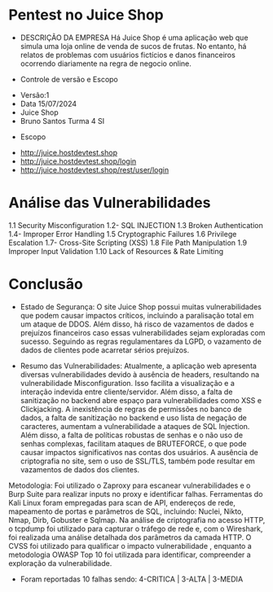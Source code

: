 # Pentest no Juice Shop

* DESCRIÇÃO DA EMPRESA
Há Juice Shop é uma aplicação web que simula uma
loja online de venda de sucos de frutas. No entanto,
há relatos de problemas com usuários fictícios e
danos financeiros ocorrendo diariamente na regra
de negocio online.


* Controle de versão e Escopo
- Versão:1
- Data 15/07/2024
- Juice Shop
- Bruno Santos Turma 4 SI
* Escopo
- http://juice.hostdevtest.shop
- http://juice.hostdevtest.shop/login
- http://juice.hostdevtest.shop/rest/user/login

# Análise das Vulnerabilidades
1.1 Security Misconfiguration
1.2- SQL INJECTION
1.3 Broken Authentication
1.4- Improper Error Handling
1.5 Cryptographic Failures
1.6 Privilege Escalation
1.7- Cross-Site Scripting (XSS)
1.8 File Path Manipulation
1.9 Improper Input Validation
1.10 Lack of Resources & Rate Limiting

# Conclusão
* Estado de Segurança:
O site Juice Shop possui muitas vulnerabilidades que podem causar impactos
críticos, incluindo a paralisação total em um ataque de DDOS. Além disso, há
risco de vazamentos de dados e prejuízos financeiros caso essas
vulnerabilidades sejam exploradas com sucesso. Seguindo as regras
regulamentares da LGPD, o vazamento de dados de clientes pode acarretar
sérios prejuízos. </p>

* Resumo das Vulnerabilidades:
Atualmente, a aplicação web apresenta diversas vulnerabilidades devido à
ausência de headers, resultando na vulnerabilidade Misconfiguration. Isso
facilita a visualização e a interação indevida entre cliente/servidor. Além disso,
a falta de sanitização no backend abre espaço para vulnerabilidades como XSS
e Clickjacking.
A inexistência de regras de permissões no banco de dados, a falta de
sanitização no backend e uso lista de negação de caracteres, aumentam a
vulnerabilidade a ataques de SQL Injection.
Além disso, a falta de políticas robustas de senhas e o não uso de senhas
complexas, facilitam ataques de BRUTEFORCE, o que pode causar impactos
significativos nas contas dos usuários. A ausência de criptografia no site, sem
o uso de SSL/TLS, também pode resultar em vazamentos de dados dos
clientes. </p>

Metodologia:
Foi utilizado o Zaproxy para escanear vulnerabilidades e o Burp Suite para
realizar inputs no proxy e identificar falhas. Ferramentas do Kali Linux foram
empregadas para scan de API, endereços de rede, mapeamento de portas e
parâmetros de SQL, incluindo: Nuclei, Nikto, Nmap, Dirb, Gobuster e Sqlmap.
Na análise de criptografia no acesso HTTP, o tcpdump foi utilizado para
capturar o tráfego de rede e, com o Wireshark, foi realizada uma análise
detalhada dos parâmetros da camada HTTP.
O CVSS foi utilizado para qualificar o impacto vulnerabilidade , enquanto a
metodologia OWASP Top 10 foi utilizada para identificar, compreender a
exploração da vulnerabilidade. </p>

* Foram reportadas 10 falhas sendo: 4-CRITICA | 3-ALTA | 3-MEDIA